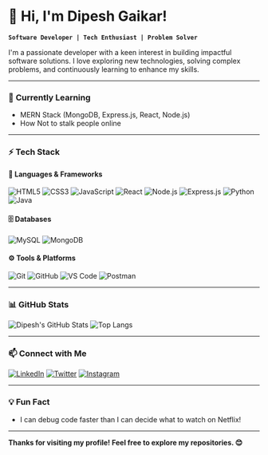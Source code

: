 # 👋 Hi, I'm Dipesh Gaikar!

**`Software Developer | Tech Enthusiast | Problem Solver`**

I'm a passionate developer with a keen interest in building impactful software solutions. I love exploring new technologies, solving complex problems, and continuously learning to enhance my skills.

---

### 🌱 **Currently Learning**
- MERN Stack (MongoDB, Express.js, React, Node.js)
- How Not to stalk people online


---

### ⚡ **Tech Stack**
#### 🚀 **Languages & Frameworks**
![HTML5](https://img.shields.io/badge/HTML5-%23E34F26.svg?style=for-the-badge&logo=html5&logoColor=white)
![CSS3](https://img.shields.io/badge/CSS3-%231572B6.svg?style=for-the-badge&logo=css3&logoColor=white)
![JavaScript](https://img.shields.io/badge/JavaScript-%23F7DF1E.svg?style=for-the-badge&logo=javascript&logoColor=black)
![React](https://img.shields.io/badge/React-%2320232a.svg?style=for-the-badge&logo=react&logoColor=%2361DAFB)
![Node.js](https://img.shields.io/badge/Node.js-%2343853D.svg?style=for-the-badge&logo=node.js&logoColor=white)
![Express.js](https://img.shields.io/badge/Express.js-%23404d59.svg?style=for-the-badge&logo=express&logoColor=%2361DAFB)
![Python](https://img.shields.io/badge/Python-%233776AB.svg?style=for-the-badge&logo=python&logoColor=white)
![Java](https://img.shields.io/badge/Java-%23ED8B00.svg?style=for-the-badge&logo=java&logoColor=white)

#### 🗄️ **Databases**
![MySQL](https://img.shields.io/badge/MySQL-%2300f.svg?style=for-the-badge&logo=mysql&logoColor=white)
![MongoDB](https://img.shields.io/badge/MongoDB-%2347A248.svg?style=for-the-badge&logo=mongodb&logoColor=white)

#### ⚙️ **Tools & Platforms**
![Git](https://img.shields.io/badge/Git-%23F05033.svg?style=for-the-badge&logo=git&logoColor=white)
![GitHub](https://img.shields.io/badge/GitHub-%23181717.svg?style=for-the-badge&logo=github&logoColor=white)
![VS Code](https://img.shields.io/badge/VS%20Code-%23007ACC.svg?style=for-the-badge&logo=visual-studio-code&logoColor=white)
![Postman](https://img.shields.io/badge/Postman-%23FF6C37.svg?style=for-the-badge&logo=postman&logoColor=white)

---

### 📊 **GitHub Stats**
![Dipesh's GitHub Stats](https://github-readme-stats.vercel.app/api?username=Dipeshgaikar23&show_icons=true&theme=radical&include_all_commits=true)
![Top Langs](https://github-readme-stats.vercel.app/api/top-langs/?username=Dipeshgaikar23&layout=compact&theme=radical)

---

### 📫 **Connect with Me**
[![LinkedIn](https://img.shields.io/badge/LinkedIn-%230077B5.svg?style=for-the-badge&logo=linkedin&logoColor=white)](https://www.linkedin.com/in/dipeshgaikar23)
[![Twitter](https://img.shields.io/badge/Twitter-%231DA1F2.svg?style=for-the-badge&logo=twitter&logoColor=white)](https://twitter.com/Dipeshgaikar23)
[![Instagram](https://img.shields.io/badge/Instagram-%23E4405F.svg?style=for-the-badge&logo=instagram&logoColor=white)](https://www.instagram.com/Dipeshgaikar23)

---

### 💡 **Fun Fact**
- I can debug code faster than I can decide what to watch on Netflix!

---

**Thanks for visiting my profile! Feel free to explore my repositories. 😊**
